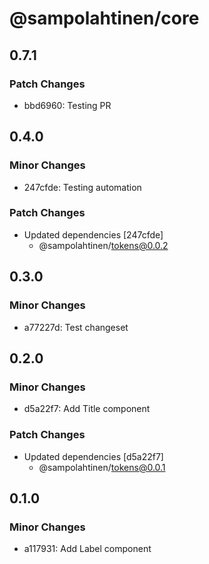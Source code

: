 # @sampolahtinen/core

## 0.7.1

### Patch Changes

- bbd6960: Testing PR

## 0.4.0

### Minor Changes

- 247cfde: Testing automation

### Patch Changes

- Updated dependencies [247cfde]
  - @sampolahtinen/tokens@0.0.2

## 0.3.0

### Minor Changes

- a77227d: Test changeset

## 0.2.0

### Minor Changes

- d5a22f7: Add Title component

### Patch Changes

- Updated dependencies [d5a22f7]
  - @sampolahtinen/tokens@0.0.1

## 0.1.0

### Minor Changes

- a117931: Add Label component
